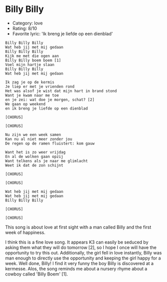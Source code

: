 # Billy Billy

 * Category: love
 * Rating: 8/10
 * Favorite lyric: 'Ik breng je liefde op een dienblad'

```
Billy Billy Billy
Wat heb jij met mij gedaan
Billy Billy Billy
Kijk me met die ogen aan
Billy Billy boem boem [1]
Voel mijn hartje slaan
Billy Billy Billy
Wat heb jij met mij gedaan

Ik zag je op de kermis
Je liep er met je vrienden rond
Het was alsof je wist dat mijn hart in brand stond
Want je kwam naar me toe 
en je zei: wat doe je morgen, schat? [2]
We gaan op weekend
en ik breng je liefde op een dienblad

[CHORUS]

[CHORUS]

Nu zijn we een week samen
Kan nu al niet meer zonder jou
De regen op de ramen fluistert: kom gauw

Want het is zo weer vrijdag
En al de wolken gaan opzij
Want telkens als je naar me glimlacht
Weet ik dat de zon schijnt

[CHORUS]

[CHORUS]

Wat heb jij met mij gedaan
Wat heb jij met mij gedaan
Billy Billy Billy

[CHORUS]

[CHORUS]
```

This song is about love at first sight with a man called Billy and the first week of happiness.

I think this is a fine love song. It appears K3 can easily be seduced by asking them what they will do tomorrow [2],
so I hope I once will have the opportunity to try this out. Additionally, the girl fell in love instantly, Billy
was man enough to directly use the opportunity and keeping the girl happy for a week. Well done, Billy!
I find it very funny the boy Billy is discovered at a kermesse. Alos, the song reminds me about a nursery rhyme about a cowboy called 'Billy Boem' [1].